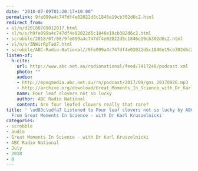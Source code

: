 ```yaml
---
date: "2018-07-09T01:20:17+10:00"
permalink: 9fe099a4c747df4e02022d5c1846e19cb302d6c2.html
redirect_from:
- sl/n/d20180709012017.html
- sl/n/s/h9fe099a4c747df4e02022d5c1846e19cb302d6c2.html
- scrobble/2018/07/08/9fe099a4c747df4e02022d5c1846e19cb302d6c2.html
- sl/n/s/ZNWirRpTaU7.html
- scrobble/ABC-Radio-National//9fe099a4c747df4e02022d5c1846e19cb302d6c2.html
listen-of:
  h-cite:
    url: http://www.abc.net.au/radionational/feed/7417248/podcast.xml
    photo: ""
    audio:
    - http://mpegmedia.abc.net.au/rn/podcast/2017/09/gms_20170926.mp3
    - http://archive.org/download/Great_Moments_In_Science_with_Dr_Karl_Kruszelnicki-Podcast-by-ABC_Radio_National/Four_leaf_clovers_not_so_lucky.mp3
    name: Four leaf clovers not so lucky
    author: ABC Radio National
    content: Are four leafed clovers really that rare?
title: ' \ud83c\udfa7 Listened to Four leaf clovers not so lucky by ABC Radio National
  From Great Moments In Science - with Dr Karl Kruszelnicki'
categories:
- scrobble
- audio
- Great Moments In Science - with Dr Karl Kruszelnicki
- ABC Radio National
- July
- 2018
- 8
---
```

